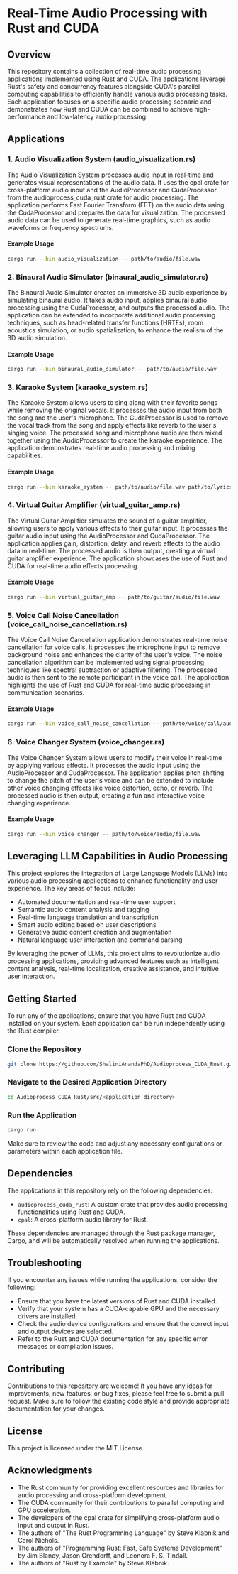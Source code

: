# Real-Time Audio Processing with Rust and CUDA

## Overview
This repository contains a collection of real-time audio processing applications implemented using Rust and CUDA. The applications leverage Rust's safety and concurrency features alongside CUDA's parallel computing capabilities to efficiently handle various audio processing tasks. Each application focuses on a specific audio processing scenario and demonstrates how Rust and CUDA can be combined to achieve high-performance and low-latency audio processing.

## Applications

### 1. Audio Visualization System (audio_visualization.rs)
The Audio Visualization System processes audio input in real-time and generates visual representations of the audio data. It uses the cpal crate for cross-platform audio input and the AudioProcessor and CudaProcessor from the audioprocess_cuda_rust crate for audio processing. The application performs Fast Fourier Transform (FFT) on the audio data using the CudaProcessor and prepares the data for visualization. The processed audio data can be used to generate real-time graphics, such as audio waveforms or frequency spectrums.

#### Example Usage
```sh
cargo run --bin audio_visualization -- path/to/audio/file.wav
```

### 2. Binaural Audio Simulator (binaural_audio_simulator.rs)
The Binaural Audio Simulator creates an immersive 3D audio experience by simulating binaural audio. It takes audio input, applies binaural audio processing using the CudaProcessor, and outputs the processed audio. The application can be extended to incorporate additional audio processing techniques, such as head-related transfer functions (HRTFs), room acoustics simulation, or audio spatialization, to enhance the realism of the 3D audio simulation.

#### Example Usage
```sh
cargo run --bin binaural_audio_simulator -- path/to/audio/file.wav
```

### 3. Karaoke System (karaoke_system.rs)
The Karaoke System allows users to sing along with their favorite songs while removing the original vocals. It processes the audio input from both the song and the user's microphone. The CudaProcessor is used to remove the vocal track from the song and apply effects like reverb to the user's singing voice. The processed song and microphone audio are then mixed together using the AudioProcessor to create the karaoke experience. The application demonstrates real-time audio processing and mixing capabilities.

#### Example Usage
```sh
cargo run --bin karaoke_system -- path/to/audio/file.wav path/to/lyrics/file.txt
```

### 4. Virtual Guitar Amplifier (virtual_guitar_amp.rs)
The Virtual Guitar Amplifier simulates the sound of a guitar amplifier, allowing users to apply various effects to their guitar input. It processes the guitar audio input using the AudioProcessor and CudaProcessor. The application applies gain, distortion, delay, and reverb effects to the audio data in real-time. The processed audio is then output, creating a virtual guitar amplifier experience. The application showcases the use of Rust and CUDA for real-time audio effects processing.

#### Example Usage
```sh
cargo run --bin virtual_guitar_amp -- path/to/guitar/audio/file.wav
```

### 5. Voice Call Noise Cancellation (voice_call_noise_cancellation.rs)
The Voice Call Noise Cancellation application demonstrates real-time noise cancellation for voice calls. It processes the microphone input to remove background noise and enhances the clarity of the user's voice. The noise cancellation algorithm can be implemented using signal processing techniques like spectral subtraction or adaptive filtering. The processed audio is then sent to the remote participant in the voice call. The application highlights the use of Rust and CUDA for real-time audio processing in communication scenarios.

#### Example Usage
```sh
cargo run --bin voice_call_noise_cancellation -- path/to/voice/call/audio/file.wav
```

### 6. Voice Changer System (voice_changer.rs)
The Voice Changer System allows users to modify their voice in real-time by applying various effects. It processes the audio input using the AudioProcessor and CudaProcessor. The application applies pitch shifting to change the pitch of the user's voice and can be extended to include other voice changing effects like voice distortion, echo, or reverb. The processed audio is then output, creating a fun and interactive voice changing experience.

#### Example Usage
```sh
cargo run --bin voice_changer -- path/to/voice/audio/file.wav
```

## Leveraging LLM Capabilities in Audio Processing
This project explores the integration of Large Language Models (LLMs) into various audio processing applications to enhance functionality and user experience. The key areas of focus include:

- Automated documentation and real-time user support
- Semantic audio content analysis and tagging
- Real-time language translation and transcription
- Smart audio editing based on user descriptions
- Generative audio content creation and augmentation
- Natural language user interaction and command parsing

By leveraging the power of LLMs, this project aims to revolutionize audio processing applications, providing advanced features such as intelligent content analysis, real-time localization, creative assistance, and intuitive user interaction.

## Getting Started
To run any of the applications, ensure that you have Rust and CUDA installed on your system. Each application can be run independently using the Rust compiler.

### Clone the Repository
```sh
git clone https://github.com/ShaliniAnandaPhD/Audioprocess_CUDA_Rust.git
```

### Navigate to the Desired Application Directory
```sh
cd Audioprocess_CUDA_Rust/src/<application_directory>
```

### Run the Application
```sh
cargo run
```

Make sure to review the code and adjust any necessary configurations or parameters within each application file.

## Dependencies
The applications in this repository rely on the following dependencies:

- `audioprocess_cuda_rust`: A custom crate that provides audio processing functionalities using Rust and CUDA.
- `cpal`: A cross-platform audio library for Rust.

These dependencies are managed through the Rust package manager, Cargo, and will be automatically resolved when running the applications.

## Troubleshooting
If you encounter any issues while running the applications, consider the following:

- Ensure that you have the latest versions of Rust and CUDA installed.
- Verify that your system has a CUDA-capable GPU and the necessary drivers are installed.
- Check the audio device configurations and ensure that the correct input and output devices are selected.
- Refer to the Rust and CUDA documentation for any specific error messages or compilation issues.

## Contributing
Contributions to this repository are welcome! If you have any ideas for improvements, new features, or bug fixes, please feel free to submit a pull request. Make sure to follow the existing code style and provide appropriate documentation for your changes.

## License
This project is licensed under the MIT License.

## Acknowledgments
- The Rust community for providing excellent resources and libraries for audio processing and cross-platform development.
- The CUDA community for their contributions to parallel computing and GPU acceleration.
- The developers of the cpal crate for simplifying cross-platform audio input and output in Rust.
- The authors of "The Rust Programming Language" by Steve Klabnik and Carol Nichols.
- The authors of "Programming Rust: Fast, Safe Systems Development" by Jim Blandy, Jason Orendorff, and Leonora F. S. Tindall.
- The authors of "Rust by Example" by Steve Klabnik.
